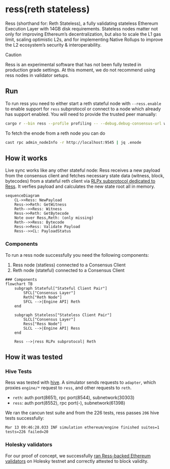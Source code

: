 # ress(reth stateless)

Ress (shorthand for: Reth Stateless), a fully validating stateless Ethereum Execution Layer with 14GB disk requirements. Stateless nodes matter not only for improving Ethereum’s decentralization, but also to scale the L1 gas limit, scaling optimistic L2s, and for implementing Native Rollups to improve the L2 ecosystem’s security & interoperability.

> [!CAUTION]
> Ress is an experimental software that has not been fully tested in production grade settings.
> At this moment, we do not recommend using ress nodes in validator setups.

## Run

To run ress you need to either start a reth stateful node with `--ress.enable` to enable support for `ress` subprotocol or connect to a node which already has support enabled. You will need to provide the trusted peer manually:

```bash
cargo r --bin ress --profile profiling -- --debug.debug-consensus-url wss://reth-ethereum.ithaca.xyz/ws --remote-peer enode://ea6ac5192e6321f91eece5aeb6185e6b289f20dbc693c0f4b0abd299997b56227407f26ae1af5c3f05d00b9c743938e7afaf835709a956e01ebd980723caf1f8@103.50.32.176:30303
```

To fetch the enode from a reth node you can do 
```bash
cast rpc admin_nodeInfo -r http://localhost:9545 | jq .enode
```

## How it works

Live sync works like any other stateful node: Ress receives a new payload from the consensus client and fetches necessary state data (witness, block, bytecodes) from a stateful reth client via [RLPx subprotocol dedicated to Ress](https://github.com/paradigmxyz/reth/tree/main/crates/ress/protocol). It verfies payload and calculates the new state root all in memory.

```mermaid
sequenceDiagram
    CL->>Ress: NewPayload
    Ress->>Reth: GetWitness
    Reth-->>Ress: Witness
    Ress->>Reth: GetBytecode
    Note over Ress,Reth: (only missing)
    Reth-->>Ress: Bytecode
    Ress->>Ress: Validate Payload
    Ress-->>CL: PayloadStatus
```

### Components

To run a ress node successfully you need the following components:
1. Ress node (statless) connected to a Consensus Client
2. Reth node (stateful) connected to a Consensus Client

```mermaid
### Components
flowchart TB
    subgraph Stateful["Stateful Client Pair"]
        SFCL["Consensus Layer"]
        Reth["Reth Node"]
        SFCL -->|Engine API| Reth
    end
    
    subgraph Stateless["Stateless Client Pair"]
        SLCL["Consensus Layer"]
        Ress["Ress Node"]
        SLCL -->|Engine API| Ress
    end

    Ress -->|ress RLPx subprotocol| Reth
```

## How it was tested

### Hive Tests 

Ress was tested with [hive](https://github.com/ethereum/hive). A simulator sends requests to `adapter`, which proxies `engine/*` request to `ress`, and other requests to `reth`. 

- `reth`: auth port(8651), rpc port(8544), subnetwork(30303)
- `ress`: auth port(8552), rpc port(-), subnetwork(61398)

We ran the cancun test suite and from the 226 tests, ress passes `206` hive tests successfully:
```
Mar 13 09:46:28.033 INF simulation ethereum/engine finished suites=1 tests=226 failed=20
```

### Holesky validators
 For our proof of concept, we successfully [ran Ress-backed Ethereum validators](https://holesky.beaconcha.in/dashboard?validators=1919380,1919381,1919382,1919383,1919384,1919385,1919386,1919387,1919388,1919389#validators-table) on Holesky testnet and correctly attested to block validity.